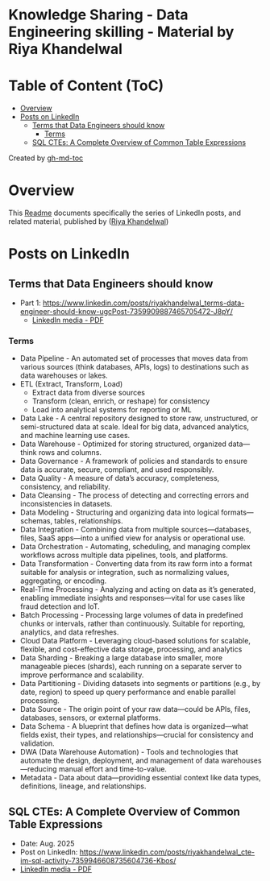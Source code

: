 Knowledge Sharing - Data Engineering skilling - Material by Riya Khandelwal
===========================================================================

# Table of Content (ToC)
* [Overview](#overview)
* [Posts on LinkedIn](#posts-on-linkedin)
  * [Terms that Data Engineers should know](#terms-that-data-engineers-should-know)
    * [Terms](#terms)
  * [SQL CTEs: A Complete Overview of Common Table Expressions](#sql-ctes-a-complete-overview-of-common-table-expressions)

Created by [gh-md-toc](https://github.com/ekalinin/github-markdown-toc.go)

# Overview
This [Readme](https://github.com/data-engineering-helpers/data-engineering-skilling/blob/main/Data-Engineering-by-Riya-Khandelwal.md)
documents specifically the series of LinkedIn posts, and related material, published by
([Riya Khandelwal](https://www.linkedin.com/in/riyakhandelwal/))

# Posts on LinkedIn

## Terms that Data Engineers should know
* Part 1: https://www.linkedin.com/posts/riyakhandelwal_terms-data-engineer-should-know-ugcPost-7359909887465705472-J8pY/
  * [LinkedIn media - PDF](https://media.licdn.com/dms/document/media/v2/D561FAQEIhJtwKyUQ6Q/feedshare-document-pdf-analyzed/B56ZiOmh0THQAk-/0/1754739137945?e=1755734400&v=beta&t=s-LLpQvhA3fOyH0aR_uiodIGoaS1NdtROx1G3k3GA4M)

### Terms
* Data Pipeline - An automated set of processes that moves data from various sources (think databases, APIs, logs) to destinations such as data warehouses or lakes.
* ETL (Extract, Transform, Load)
  * Extract data from diverse sources
  * Transform (clean, enrich, or reshape) for consistency
  * Load into analytical systems for reporting or ML
* Data Lake - A central repository designed to store raw, unstructured, or semi-structured data at scale. Ideal for big data, advanced analytics, and machine learning use cases.
* Data Warehouse - Optimized for storing structured, organized data—think rows and columns. 
* Data Governance - A framework of policies and standards to ensure data is accurate, secure, compliant, and used responsibly. 
* Data Quality - A measure of data’s accuracy, completeness, consistency, and reliability. 
* Data Cleansing - The process of detecting and correcting errors and inconsistencies in datasets. 
* Data Modeling - Structuring and organizing data into logical formats—schemas, tables, relationships.
* Data Integration - Combining data from multiple sources—databases, files, SaaS apps—into a unified view for analysis or operational use.
* Data Orchestration - Automating, scheduling, and managing complex workflows across multiple data pipelines, tools, and platforms.
* Data Transformation - Converting data from its raw form into a format suitable for analysis or integration, such as normalizing values, aggregating, or encoding.
* Real-Time Processing - Analyzing and acting on data as it’s generated, enabling immediate insights and responses—vital for use cases like fraud detection and IoT.
* Batch Processing - Processing large volumes of data in predefined chunks or intervals, rather than continuously. Suitable for reporting, analytics, and data refreshes.
* Cloud Data Platform - Leveraging cloud-based solutions for scalable, flexible, and cost-effective data storage, processing, and analytics
* Data Sharding - Breaking a large database into smaller, more manageable pieces (shards), each running on a separate server to improve performance and scalability.
* Data Partitioning - Dividing datasets into segments or partitions (e.g., by date, region) to speed up query performance and enable parallel processing.
* Data Source - The origin point of your raw data—could be APIs, files, databases, sensors, or external platforms.
* Data Schema - A blueprint that defines how data is organized—what fields exist, their types, and relationships—crucial for consistency and validation.
* DWA (Data Warehouse Automation) - Tools and technologies that automate the design, deployment, and management of data warehouses—reducing manual effort and time-to-value.
* Metadata - Data about data—providing essential context like data types, definitions, lineage, and relationships. 

## SQL CTEs: A Complete Overview of Common Table Expressions
* Date: Aug. 2025
* Post on LinkedIn: https://www.linkedin.com/posts/riyakhandelwal_cte-im-sql-activity-7359946608735604736-Kbos/
* [LinkedIn media - PDF](https://media.licdn.com/dms/document/media/v2/D561FAQHWIQK1xHC-Xw/feedshare-document-pdf-analyzed/B56ZiOe457G0Ac-/0/1754737130508?e=1755734400&v=beta&t=MLFcWNo8WSdBkIj38eFREvrNRhFW9hWbA38gIg97pSk)

